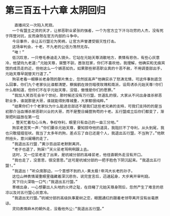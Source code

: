 # 第三百五十六章 太阴回归
        直播间又一次陷入死寂。
       一个有盟主之资的天才，让邪恶职业紧张的强者，一个为官方立下汗马功劳的人杰，没有死于阵营对抗，反而身殒在官方内部的斗争中。
       今日事件，会让五行盟沦为笑柄，让官方声誉遭受毁灭性打击。
       这场审判会，十老，不九老的公信力荡然无存。
       “唉！”
       低沉叹息，一只卷毛泰迪走入镜头，它站在元始天尊消散地方，表情有悲伤，有些心灰意冷，他望向九老道:“元始天尊，桀整不驯，嚣张狂家，你们不喜欢他，我理解，他确实和无痕宾馆的成员走的近，但他这么一个嫉恶如仇，如果那些邪恶职业真的十恶不赦，不用调查部出手，元始天尊早就替天行道了。”
       狗苌老看一眼蔡长老身殒的那片焦士，忽然拔高声“他确实杀了怒涛无情，可这件事到底怎么回事，你们九个老家伙比谁都清楚，蔡擒鹤在效仿暗夜玫瑰和南派，设局诱杀元始天尊!你们什么都知道，但你们不在乎元始天尊，没错，傲慢是你们的愿罪。”
       “我加入笑百花会半个世纪，那时候还没有万行盟，世道乱的很，大家从不问出身谁杀邪恶职业多，谁就那是大哥，谁就能得到尊城重，大家都很纯粹。”
       “结果你们十个老家伙为什么能进总部还不是我们这些老兄弟的支時，可我们支持的的是当初那介浴血博杀邪恶职兴业的大哥，而不是整日蝇营狗苟的十老。五行盟成立后你们都变了，渐渐把利益放在第一位
       ，整天忙着勾心斗角，争权夺利，眼里只有自己的一亩三分地。”
       狗苌老苦笑一声:“你们要杀元始天尊，要知掠夺他的道具，我阻拦不了夺利，从头到尾，我也只敢猎猎狂吠。我当了太多年的狗，差点忘了自已还是个人，我退出五行盟，不当狗了。”他默然扭头，意兴阑珊的走了。
       “我退出五行盟.”黄沙百战苌老默默离开。
       “老子也退了，狗屎!”天火苌老骂咧咧跟上去。
       这时，又一位苌老走了出来，是杭城分部的高峰苌老，他径直朝外走没有开口。
       “我也走了，没意思，很没意思。”这可是杭城分部的一把手脸色下阴沉起来。“我退出五行盟!。”
       “我退出！”听众席那边，一个意想不到的人-黄太极!帝鸿大长老的孙子。
       这位山神表情凝重眼里蕴藏着深沉悲伤，说完宣言后，迅速起身，大步离开审判庭。
       天下归火深吸一口气:“我退出五行盟。”
       草根出身，一心想要出人头地的火师之耻，在目睹了元始天尊身殒后，忽然产生了难言的悲凉以及对五行盟心灰意冷。
       “我退出无行盟。”杭城分部的高级执事夏树之恋，眼圈通红的跟着老领导离开没有丝毫原谅。
       灵钧表情麻木的朝外走，没看他外公:“我退出五行盟。”